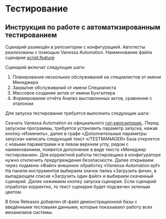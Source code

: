 # Тестирование

## Инструкция по работе с автоматизированным тестированием

Сценарий размещён в репозитории с конфигурацией. Автотесты реализованы с помощью Vanessa Automation.
Наименование файла сценария [script.feature](tasks/script.feature)

Сценарий включат следующие шаги:
1. Планирование нескольких обслуживаний на специалистов от имени Менеджера
2. Закрытие обслуживаний от имени Специалиста
3. Массовое создание актов от имени Бухгалтера
4. Формирование отчёта Анализ выставленных актов, сравнение с эталоном

Для запуска тестирование требуется выполнить следующие шаги:

Скачать Vanessa Automation из официального [гит-репозитория.](https://pr-mex.github.io/vanessa-automation/dev/).
Перед запуском программы, требуется установить параметр запуска, нажав кнопку «Изменить», далее в графе «Дополнительные параметры запуска» написать следующий текст «/TESTMANAGER»
База откроется с новыми параметрами и в левом верхнем углу, рядом с наименованием, появится дополнение в виде текста  «Менеджер тестирования».
Для корректной работы тестировщика в конфигураторе нужно отключить предупреждения безопасности.
Далее открываем через подменю «Файл» внешнюю обработку «Vanessa-Automation.epf»
На панели инструментов выбираем значок папка «Загрузить фичи», в выпадающем списке «Загрузить один файл» и выбираем скаченный сценарий.
Далее нажимаем кнопку запуска сценария. Если сценарий отработал корректно, то текст сценария будет подсвечен зеленым цветом.

В блок Releases добавлен dt-файл демонстрационной базы с введёнными тестовыми данными, которые показывают работу всех механизмов системы.